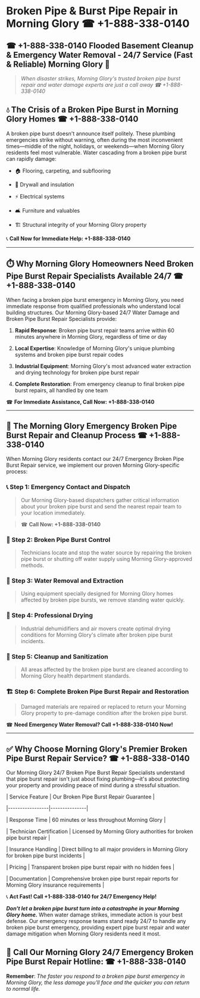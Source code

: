 # Broken Pipe & Burst Pipe Repair in Morning Glory ☎ +1-888-338-0140  
## ☎ +1-888-338-0140 Flooded Basement Cleanup & Emergency Water Removal - 24/7 Service (Fast & Reliable) Morning Glory 🚨  

> *When disaster strikes, Morning Glory's trusted broken pipe burst repair and water damage experts are just a call away ☎ +1-888-338-0140*  

## 💧 The Crisis of a Broken Pipe Burst in Morning Glory Homes ☎ +1-888-338-0140  

A broken pipe burst doesn't announce itself politely. These plumbing emergencies strike without warning, often during the most inconvenient times—middle of the night, holidays, or weekends—when Morning Glory residents feel most vulnerable. Water cascading from a broken pipe burst can rapidly damage:  

* 🏠 Flooring, carpeting, and subflooring  
* 🧱 Drywall and insulation  
* ⚡ Electrical systems  
* 🛋️ Furniture and valuables  
* 🏗️ Structural integrity of your Morning Glory property  

📞 **Call Now for Immediate Help: +1-888-338-0140**  

---  

## ⏱️ Why Morning Glory Homeowners Need Broken Pipe Burst Repair Specialists Available 24/7 ☎ +1-888-338-0140  

When facing a broken pipe burst emergency in Morning Glory, you need immediate response from qualified professionals who understand local building structures. Our Morning Glory-based 24/7 Water Damage and Broken Pipe Burst Repair Specialists provide:  

1. **Rapid Response**: Broken pipe burst repair teams arrive within 60 minutes anywhere in Morning Glory, regardless of time or day  
2. **Local Expertise**: Knowledge of Morning Glory's unique plumbing systems and broken pipe burst repair codes  
3. **Industrial Equipment**: Morning Glory's most advanced water extraction and drying technology for broken pipe burst repair  
4. **Complete Restoration**: From emergency cleanup to final broken pipe burst repairs, all handled by one team  

☎ **For Immediate Assistance, Call Now: +1-888-338-0140**  

---  

## 🔧 The Morning Glory Emergency Broken Pipe Burst Repair and Cleanup Process ☎ +1-888-338-0140  

When Morning Glory residents contact our 24/7 Emergency Broken Pipe Burst Repair service, we implement our proven Morning Glory-specific process:  

### 📞 Step 1: Emergency Contact and Dispatch  
> Our Morning Glory-based dispatchers gather critical information about your broken pipe burst and send the nearest repair team to your location immediately.  
> ☎ **Call Now: +1-888-338-0140**  

### 🚿 Step 2: Broken Pipe Burst Control  
> Technicians locate and stop the water source by repairing the broken pipe burst or shutting off water supply using Morning Glory-approved methods.  

### 🌊 Step 3: Water Removal and Extraction  
> Using equipment specially designed for Morning Glory homes affected by broken pipe bursts, we remove standing water quickly.  

### 💨 Step 4: Professional Drying  
> Industrial dehumidifiers and air movers create optimal drying conditions for Morning Glory's climate after broken pipe burst incidents.  

### 🧼 Step 5: Cleanup and Sanitization  
> All areas affected by the broken pipe burst are cleaned according to Morning Glory health department standards.  

### 🏗️ Step 6: Complete Broken Pipe Burst Repair and Restoration  
> Damaged materials are repaired or replaced to return your Morning Glory property to pre-damage condition after the broken pipe burst.  

☎ **Need Emergency Water Removal? Call +1-888-338-0140 Now!**  

---  

## ✅ Why Choose Morning Glory's Premier Broken Pipe Burst Repair Service? ☎ +1-888-338-0140  

Our Morning Glory 24/7 Broken Pipe Burst Repair Specialists understand that pipe burst repair isn't just about fixing plumbing—it's about protecting your property and providing peace of mind during a stressful situation.  

| Service Feature | Our Broken Pipe Burst Repair Guarantee |  
|-----------------|---------------|  
| Response Time | 60 minutes or less throughout Morning Glory |  
| Technician Certification | Licensed by Morning Glory authorities for broken pipe burst repair |  
| Insurance Handling | Direct billing to all major providers in Morning Glory for broken pipe burst incidents |  
| Pricing | Transparent broken pipe burst repair with no hidden fees |  
| Documentation | Comprehensive broken pipe burst repair reports for Morning Glory insurance requirements |  

📞 **Act Fast! Call +1-888-338-0140 for 24/7 Emergency Help!**  

***Don't let a broken pipe burst turn into a catastrophe in your Morning Glory home.*** When water damage strikes, immediate action is your best defense. Our emergency response teams stand ready 24/7 to handle any broken pipe burst emergency, providing expert pipe burst repair and water damage mitigation when Morning Glory residents need it most.  

## 📱 Call Our Morning Glory 24/7 Emergency Broken Pipe Burst Repair Hotline: ☎ +1-888-338-0140  

**Remember**: *The faster you respond to a broken pipe burst emergency in Morning Glory, the less damage you'll face and the quicker you can return to normal life.*